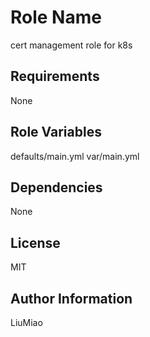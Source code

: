 Role Name
=========

cert management role for k8s

Requirements
------------
None

Role Variables
--------------
defaults/main.yml
var/main.yml

Dependencies
------------
None

License
-------

MIT

Author Information
------------------
LiuMiao
